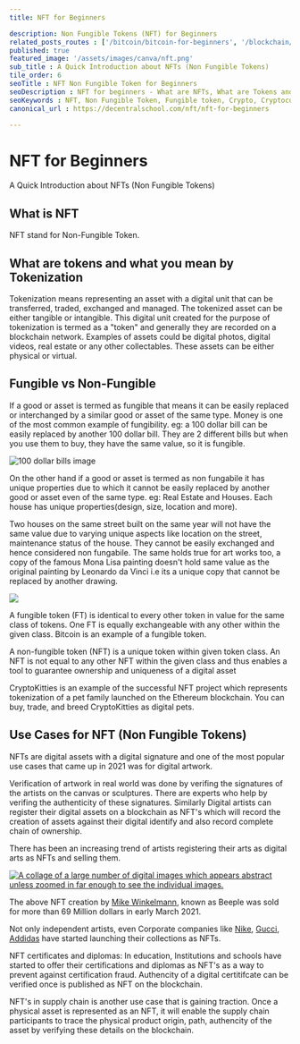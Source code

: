 ```yaml
---
title: NFT for Beginners

description: Non Fungible Tokens (NFT) for Beginners
related_posts_routes : ['/bitcoin/bitcoin-for-beginners', '/blockchain/blockchain-for-beginners', '/crypto/ico-for-beginners']
published: true
featured_image: '/assets/images/canva/nft.png'
sub_title : A Quick Introduction about NFTs (Non Fungible Tokens)
tile_order: 6
seoTitle : NFT Non Fungible Token for Beginners
seoDescription : NFT for beginners - What are NFTs, What are Tokens and Tokenization. Difference between Fungible and Non Fungible. Use Cases for NFTs
seoKeywords : NFT, Non Fungible Token, Fungible token, Crypto, Cryptocurrency, Blockchain, Decentralization
canonical_url : https://decentralschool.com/nft/nft-for-beginners

---
```

<h1>NFT for Beginners</h1> 

<p class="greytext">A Quick Introduction about  NFTs (Non Fungible Tokens)
</p>

<!-- <div class="img-post">
<img src="/assets/images/NFT4.png" />
</div> -->
<div class="img-post">
<lottie-player src="https://assets3.lottiefiles.com/private_files/lf30_atd7nv5g.json" background="transparent"  speed="1"  style="width: 400px; height: 400px;" autoplay loop></lottie-player>
</div>

<h2>What is NFT</h2>

<p>NFT stand for Non-Fungible Token. </p>

<h2>What are tokens and what you mean by Tokenization</h2>

<p>
Tokenization means representing an asset with a digital unit that can be transferred, traded, exchanged and managed. The tokenized asset can be either tangible or intangible. This digital unit created for the purpose of tokenization is termed as a "token" and generally they are recorded on a blockchain network. Examples of assets could be digital photos, digital videos, real estate or any other collectables. These assets can be either physical or virtual.
</p>

<h2>Fungible vs Non-Fungible</h2>

<p>If a good or asset is termed as fungible that means it can be easily replaced or interchanged by a similar good or asset of the same type. Money is one of the most common example of fungibility. eg: a 100 dollar bill can be easily replaced by another 100 dollar bill. They are 2 different bills but when you use them to buy, they have the same value, so it is fungible. </p>

<div class="img-post">
<img src="/assets/images/100_dollar_bills.png" alt="100 dollar bills image"/>
</div>

<p>On the other hand if a good or asset is termed as non fungabile it has unique properties due to which it cannot be easily replaced by another good or asset even of the same type. eg: Real Estate and Houses. Each house has unique properties(design, size, location and more). </p>

<p>Two houses on the same street built on the same year will not have the same value due to varying unique aspects like location on the street, maintenance status of the house. They cannot be easily exchanged and hence considered non fungabile. The same holds true for art works too, a copy of the famous Mona Lisa painting doesn't hold same value as the original painting by Leonardo da Vinci i.e its a unique copy that cannot be replaced by another drawing.</p>

<div class="img-post">
<img src="/assets/images/mona-lisa.jpg"/>
</div>

<p>A fungible token (FT) is identical to every other token in value for the same class of tokens. One FT is equally exchangeable with any other within the given class. Bitcoin is an example of a fungible token.</p>

<p>A non-fungible token (NFT) is a unique token within given token class. An NFT is not equal to any other NFT within the given class and thus enables a tool to guarantee ownership and uniqueness of a digital asset</p>

<p>CryptoKitties is an example of the successful NFT project which represents tokenization of a pet family launched on the Ethereum blockchain. You can buy, trade, and breed CryptoKitties as digital pets.</p>

<h2>Use Cases for NFT (Non Fungible Tokens)</h2>

<p>NFTs are digital assets with a digital signature and one of the most popular use cases that came up in 2021 was for digital artwork.</p>

<p>Verification of artwork in real world was done by verifing the signatures of the artists on the canvas or sculptures. There are experts who help by verifing the authenticity of these signatures. Similarly Digital artists can register their digital assets on a blockchain as NFT's which will record the creation of assets against their digital identify and also record complete chain of ownership.</p>

<p>There has been an increasing trend of artists registering their arts as digital arts as NFTs and selling them.</p>

<p><a href="https://en.wikipedia.org/wiki/File:Everydays,_the_First_5000_Days.jpg#/media/File:Everydays,_the_First_5000_Days.jpg">

<div class="img-post">
<img src="https://upload.wikimedia.org/wikipedia/en/d/d4/Everydays%2C_the_First_5000_Days.jpg" alt="A collage of a large number of digital images which appears abstract unless zoomed in far enough to see the individual images.">
</div>

</a></p>

<p class="image-caption-text">The above NFT creation by <a href="https://en.wikipedia.org/wiki/Mike_Winkelmann" title="Mike Winkelmann Wikipedia page">Mike Winkelmann</a>, known as Beeple was sold for more than 69 Million dollars in early March 2021.</p>

<p>Not only independent artists, even Corporate companies like <a href="https://www.theverge.com/22833369/nike-rtfkt-nft-sneaker-shoe-metaverse-company" title="News artilce about Nike acquiring NFT company">Nike</a>, <a href="https://www.theguardian.com/fashion/2021/mar/19/a-virtual-steal-the-gucci-sneakers-for-sale-at-1799" title="News Article on Gucci NFT sneaker">Gucci</a>,  <a href="https://www.engadget.com/adidas-nft-drop-earnings-165112219.html" title="News Article on Addidas first NFT drop">Addidas</a> have started launching their collections as NFTs.</p>

<p>NFT certificates and diplomas: In education, Institutions and schools have started to offer their certifications and diplomas as NFT's as a way to prevent against certification fraud. Authencity of a digital certitifcate can be verified once is published as NFT on the blockchain.</p>

<p>NFT's in supply chain is another use case that is gaining traction. Once a physical asset is represented as an NFT, it will enable the supply chain participants to trace the physical product origin, path, authencity of the asset by verifying these details on the blockchain.
</p>
